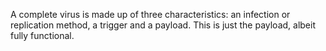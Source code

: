 A complete virus is made up of three characteristics: an infection or replication method, a trigger and a payload. This is just the payload, albeit fully functional.

